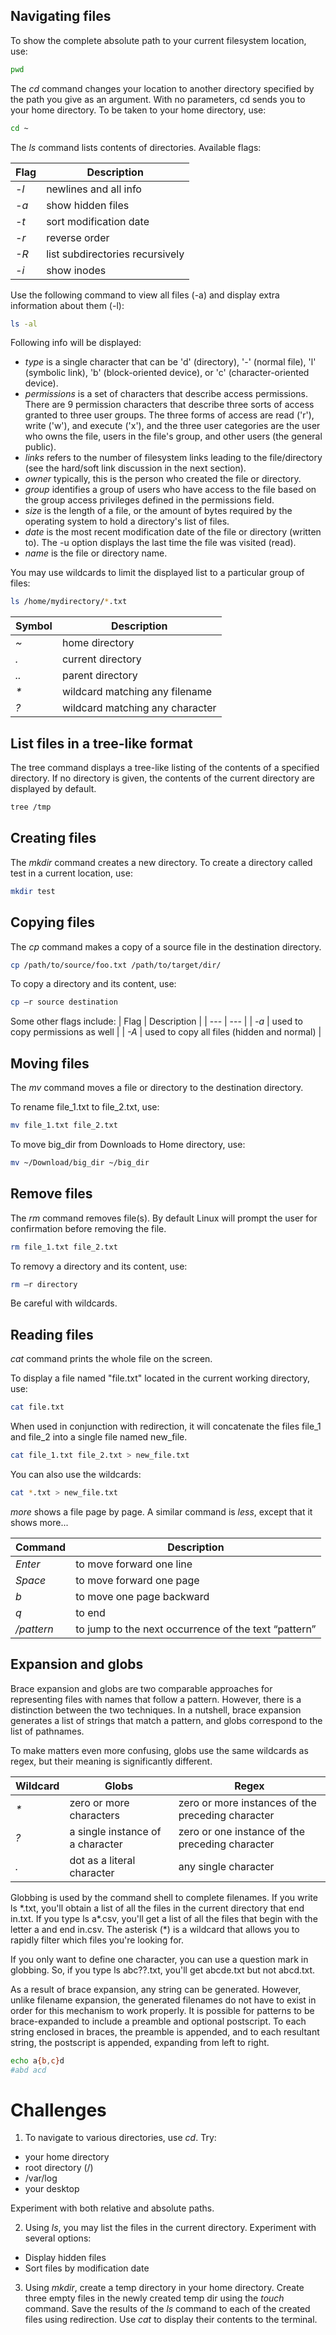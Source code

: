 <h2>Navigating files</h2>

To show the complete absolute path to your current filesystem location, use:

```bash
pwd
```

The <i>cd</i> command changes your location to another directory specified by the path you give as an argument. With no parameters, cd sends you to your home directory. To be taken to your home directory, use:

```bash
cd ~
```

The <i>ls</i> command lists contents of directories. Available flags:

| Flag | Description |
| --- | --- |
| <i>-l</i> | newlines and all info |
| <i>-a</i> | show hidden files |
| <i>-t</i> | sort modification date |
| <i>-r</i> | reverse order |
| <i>-R</i> |  list subdirectories recursively |
| <i>-i</i> | show inodes |

Use the following command to view all files (-a) and display extra information about them (-l):

```bash
ls -al
```

Following info will be displayed:

- <i>type</i> is a single character that can be 'd' (directory), '-' (normal file), 'l' (symbolic link), 'b' (block-oriented device), or 'c' (character-oriented device).
- <i>permissions</i> is a set of characters that describe access permissions. There are 9 permission characters that describe three sorts of access granted to three user groups. The three forms of access are read ('r'), write ('w'), and execute ('x'), and the three user categories are the user who owns the file, users in the file's group, and other users (the general public).
- <i>links</i> refers to the number of filesystem links leading to the file/directory (see the hard/soft link discussion in the next section).
- <i>owner</i> typically, this is the person who created the file or directory.
- <i>group</i> identifies a group of users who have access to the file based on the group access privileges defined in the permissions field.
- <i>size</i> is the length of a file, or the amount of bytes required by the operating system to hold a directory's list of files.
- <i>date</i> is the most recent modification date of the file or directory (written to). The -u option displays the last time the file was visited (read).
- <i>name</i> is the file or directory name.

You may use wildcards to limit the displayed list to a particular group of files:

```bash
ls /home/mydirectory/*.txt
```

| Symbol | Description |
| --- | --- |
| <i>~</i> | home directory |
| <i>.</i> | current directory |
| <i>..</i> | parent directory |
| <i>*</i> | wildcard matching any filename |
| <i>?</i> | wildcard matching any character |

<h2>List files in a tree-like format</h2>
The tree command displays a tree-like listing of the contents of a specified directory. If no directory is given, the contents of the current directory are displayed by default.

```bash
tree /tmp
```

<h2>Creating files</h2>

The <i>mkdir</i> command creates a new directory. To create a directory called test in a current location, use:

```bash
mkdir test
```

<h2>Copying files</h2>

The <i>cp</i> command makes a copy of a source file in the destination directory.

```bash
cp /path/to/source/foo.txt /path/to/target/dir/
```

To copy a directory and its content, use:

```bash
cp –r source destination
```

Some other flags include:
| Flag | Description |
| --- | --- |
| <i>-a</i> | used to copy permissions as well |
| <i>-A</i> | used to copy all files (hidden and normal) |

<h2>Moving files</h2>

The <i>mv</i> command moves a file or directory to the destination directory. 

To rename file_1.txt to file_2.txt, use:

```bash
mv file_1.txt file_2.txt
```

To move big_dir from Downloads to Home directory, use:

```bash
mv ~/Download/big_dir ~/big_dir
```

<h2>Remove files</h2>

The <i>rm</i> command removes file(s). By default Linux will prompt the user for confirmation before removing the file.

```bash
rm file_1.txt file_2.txt
```

To removy a directory and its content, use:

```bash
rm –r directory
```

Be careful with wildcards.

<h2>Reading files</h2>

<i>cat</i> command prints the whole file on the screen. 

To display a file named "file.txt" located in the current working directory, use:

```bash
cat file.txt
```

When used in conjunction with redirection, it will concatenate the files file_1 and file_2 into a single file named new_file.

```bash
cat file_1.txt file_2.txt > new_file.txt
```

You can also use the wildcards:

```bash
cat *.txt > new_file.txt
```

<i>more</i> shows a file page by page. A similar command is <i>less</i>, except that it shows more...

| Command | Description |
| --- | --- |
| <i>Enter</i> | to move forward one line |
| <i>Space</i> | to move forward one page |
| <i>b</i> | to move one page backward |
| <i>q</i> | to end |
| <i>/pattern</i> | to jump to the next occurrence of the text “pattern” |

<h2>Expansion and globs</h2>
Brace expansion and globs are two comparable approaches for representing files with names that follow a pattern.
However, there is a distinction between the two techniques.
In a nutshell, brace expansion generates a list of strings that match a pattern, and globs correspond to the list of pathnames.

To make matters even more confusing, globs use the same wildcards as regex, but their meaning is significantly different. 

| Wildcard | Globs | Regex |
| --- | --- | --- |
| <i>*</i> | zero or more characters | zero or more instances of the preceding character |
| <i>?</i> | a single instance of a character | zero or one instance of the preceding character |
| <i>.</i> | dot as a literal character  | any single character |

Globbing is used by the command shell to complete filenames. If you write ls \*.txt, you'll obtain a list of all the files in the current directory that end in.txt. If you type ls a*.csv, you'll get a list of all the files that begin with the letter a and end in.csv. The asterisk (\*) is a wildcard that allows you to rapidly filter which files you're looking for.

If you only want to define one character, you can use a question mark in globbing. So, if you type ls abc??.txt, you'll get abcde.txt but not abcd.txt.

As a result of brace expansion, any string can be generated. However, unlike filename expansion, the generated filenames do not have to exist in order for this mechanism to work properly. It is possible for patterns to be brace-expanded to include a preamble and optional postscript. To each string enclosed in braces, the preamble is appended, and to each resultant string, the postscript is appended, expanding from left to right. 

```bash
echo a{b,c}d
#abd acd
```

<h1>Challenges</h1>

1. To navigate to various directories, use <i>cd</i>. Try: 
  - your home directory 
  - root directory (/)
  - /var/log 
  - your desktop
  
  Experiment with both relative and absolute paths. 
 
2. Using <i>ls</i>, you may list the files in the current directory. Experiment with several options:
  - Display hidden files
  - Sort files by modification date 

3. Using <i>mkdir</i>, create a temp directory in your home directory. Create three empty files in the newly created temp dir using the <i>touch</i> command. Save the results of the <i>ls</i> command to each of the created files using redirection. Use <i>cat</i> to display their contents to the terminal. 

